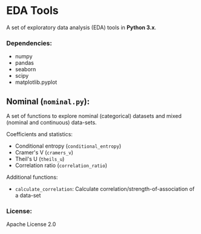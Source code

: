 # EDA Tools
A set of exploratory data analysis (EDA) tools in **Python 3.x**.

### Dependencies:
* numpy
* pandas
* seaborn
* scipy
* matplotlib.pyplot 

## Nominal (`nominal.py`):
A set of functions to explore nominal (categorical) datasets and
mixed (nominal and continuous) data-sets.

Coefficients and statistics:
* Conditional entropy (`conditional_entropy`)
* Cramer's V (`cramers_v`)
* Theil's U (`theils_u`)
* Correlation ratio (`correlation_ratio`)

Additional functions:
* `calculate_correlation`: Calculate correlation/strength-of-association
of a data-set

### License:
Apache License 2.0